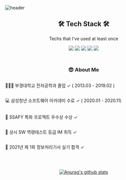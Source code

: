 ![header](https://capsule-render.vercel.app/api?type=waving&color=gradient&height=300&section=header&text=BoramCha&fontSize=90)

<div>
  <div align="center">
    <h2 style="font-style:border">🛠 Tech Stack 🛠</h2>
    <p align="cneter"> Techs that I've used at least once </p>
    <img src="https://img.shields.io/badge/Vue.js-4FC08D?style=flat-square&logo=Vue-dot-js&logoColor=white"/>
    <img src="https://img.shields.io/badge/C++-00599C?style=flat-square&logo=C%2B%2B&logoColor=white"/>
    <img src="https://img.shields.io/badge/JavaScript-F7DF1E?style=flat-square&logo=javascript&logoColor=white"/>
    <img src="https://img.shields.io/badge/HTML-E34F26?style=flat-square&logo=HTML5&logoColor=white"/>
    <img src="https://img.shields.io/badge/CSS-1572B6?style=flat-square&logo=CSS3&logoColor=white"/>
  </div>
  <div align=center style="margin-top:3rem">
    <h3>😎 About Me </h3>
      <div style="display:flex; flex-direction:column;margin:0 auto;" align=left>
          <p>
          👨🏻‍🎓 부경대학교 전자공학과 졸업 ✓ ( 2013.03 - 2019.02 )
          </p>
          <p>
              💻 삼성청년 소프트웨어 아카데미 수료 ✓ ( 2020.01 - 2020.11) 
          </p>
          <p>
              📝 SSAFY 특화 프로젝트 우수상 수상 ✓
          </p>
          <p>
          📜 상시 SW 역량테스트 등급 IM 취득 ✓
          </p>
          <p>
          📜 2021년 제 1회 정보처리기사 실기 합격 ✓
          </p>
  	  </div>

  </div>




<div align=center style="margin-top:3rem">

[![Anurag's github stats](https://github-readme-stats.vercel.app/api?username=ChaBo-4520&count_private=true&theme=dracula)](https://github.com/anuraghazra/github-readme-stats)

  </div>

</div>
<!--
**ChaBo-4520/ChaBo-4520** is a ✨ _special_ ✨ repository because its `README.md` (this file) appears on your GitHub profile.

Here are some ideas to get you started:

- 🔭 I’m currently working on ...
- 🌱 I’m currently learning ...
- 👯 I’m looking to collaborate on ...
- 🤔 I’m looking for help with ...
- 💬 Ask me about ...
- 📫 How to reach me: ...
- 😄 Pronouns: ...
- ⚡ Fun fact: ...
  -->